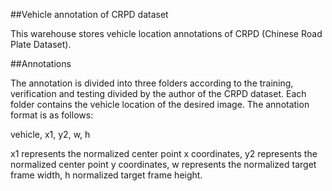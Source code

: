 ##Vehicle annotation of CRPD dataset

This warehouse stores vehicle location annotations of CRPD (Chinese Road Plate Dataset). 

##Annotations

The annotation is divided into three folders according to the training, verification and testing divided by the author of the CRPD dataset. Each folder contains the vehicle location of the desired image. The annotation format is as follows: 

vehicle, x1, y2, w, h 

x1 represents the normalized center point x coordinates, y2 represents the normalized center point y coordinates, w represents the normalized target frame width, h normalized target frame height.
